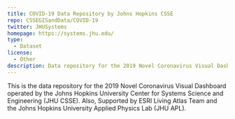 ```yaml
---
title: COVID-19 Data Repository by Johns Hopkins CSSE
repo: CSSEGISandData/COVID-19
twitter: JHUSystems
homepage: https://systems.jhu.edu/
type: 
  - Dataset
license:
  - Other
description: Data repository for the 2019 Novel Coronavirus Visual Dashboard operated by the Johns Hopkins University Center for Systems Science and Engineering.
---
```


This is the data repository for the 2019 Novel Coronavirus Visual Dashboard operated by the Johns Hopkins University Center for Systems Science and Engineering (JHU CSSE). Also, Supported by ESRI Living Atlas Team and the Johns Hopkins University Applied Physics Lab (JHU APL).
